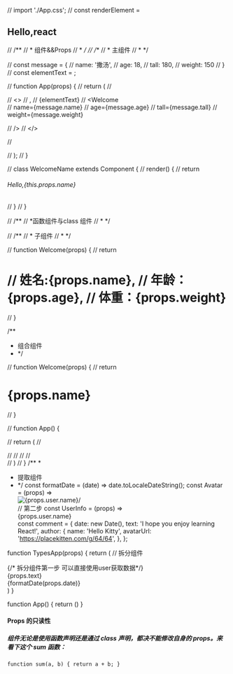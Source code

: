 
// import './App.css';
// const renderElement = <h2>Hello,react</h2>
// /**
//  * 组件&&Props
//  * */
// /**
//  * 主组件
//  * */

// const message = {
//     name: '撒汤',
//     age: 18,
//     tall: 180,
//     weight: 150
// }
// const elementText = <Welcome name="Sara" age={message.age} weight={message.weight}/>;

// function App(props) {
//     return (
//         <div className="App">
//         <>
//           <WelcomeName name={message.name}/>,
//             {elementText}
//           <Welcome  
//           name={message.name} 
//           age={message.age} 
//           tall={message.tall}
//           weight={message.weight}

//           />
//         </>


//     </div>
//     );
// }

// class WelcomeName extends Component {
//     render() {
//         return <h6>Hello,{this.props.name}</h6>
//     }
// }

// /**
//  *函数组件与class 组件
//  * */

// /**
//  * 子组件
//  * */


// function Welcome(props) {
//     return <h1>
//     姓名:{props.name},
//     年龄：{props.age},
//     体重：{props.weight}</h1>
// }



/**
 * 组合组件
 * */

// function Welcome(props) {
//     return <h1>{props.name}</h1>

// }

// function App() {

//     return (
//         <div>
//           <Welcome name="Sara"/>
//           <Welcome name="Cahal"/>
//           <Welcome name="Edite"/>
//        </div>
//     )
// }
/**
 * 
 * 提取组件
 * */
const formatDate = (date) => date.toLocaleDateString();
const Avatar = (props) => <div> <img className="Avatar" src={props.user.avatarUrl} alt={props.user.name}/></div>
//  第二步
const UserInfo = (props) => <div className="UserInfo"><Avatar user={props.user}/><div> {props.user.name}</div></div>
const comment = {
    date: new Date(),
    text: 'I hope you enjoy learning React!',
    author: {
        name: 'Hello Kitty',
        avatarUrl: 'https://placekitten.com/g/64/64',
    },
};

function TypesApp(props) {
    return (
        //  拆分组件
        <div className="comment">
        {/* 拆分组件第一步 可以直接使用user获取数据*/}
        <UserInfo user={props.author}/>
        <div className="Comment-text">
          {props.text}
        </div>
        <div className="Comment-date">
          {formatDate(props.date)}
        </div>
      </div>
    )
}

function App() {
    return (<TypesApp
      date={comment.date}
      text={comment.text}
      author={comment.author}
    />)
}


#### Props 的只读性

##### 组件无论是使用函数声明还是通过 class 声明，都决不能修改自身的 props。来看下这个 sum 函数：
`
function sum(a, b) {
  return a + b;
}
`